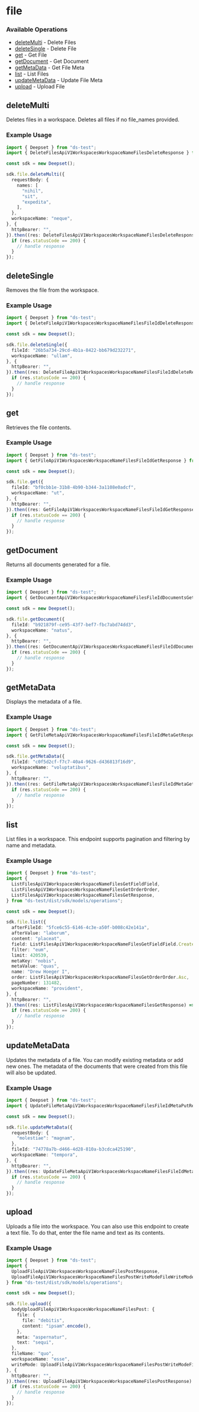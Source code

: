 # file

### Available Operations

* [deleteMulti](#deletemulti) - Delete Files
* [deleteSingle](#deletesingle) - Delete File
* [get](#get) - Get File
* [getDocument](#getdocument) - Get Document
* [getMetaData](#getmetadata) - Get File Meta
* [list](#list) - List Files
* [updateMetaData](#updatemetadata) - Update File Meta
* [upload](#upload) - Upload File

## deleteMulti

Deletes files in a workspace. Deletes all files if no file_names provided.

### Example Usage

```typescript
import { Deepset } from "ds-test";
import { DeleteFilesApiV1WorkspacesWorkspaceNameFilesDeleteResponse } from "ds-test/dist/sdk/models/operations";

const sdk = new Deepset();

sdk.file.deleteMulti({
  requestBody: {
    names: [
      "nihil",
      "sit",
      "expedita",
    ],
  },
  workspaceName: "neque",
}, {
  httpBearer: "",
}).then((res: DeleteFilesApiV1WorkspacesWorkspaceNameFilesDeleteResponse) => {
  if (res.statusCode == 200) {
    // handle response
  }
});
```

## deleteSingle

Removes the file from the workspace.

### Example Usage

```typescript
import { Deepset } from "ds-test";
import { DeleteFileApiV1WorkspacesWorkspaceNameFilesFileIdDeleteResponse } from "ds-test/dist/sdk/models/operations";

const sdk = new Deepset();

sdk.file.deleteSingle({
  fileId: "26b5a734-29cd-4b1a-8422-bb679d232271",
  workspaceName: "ullam",
}, {
  httpBearer: "",
}).then((res: DeleteFileApiV1WorkspacesWorkspaceNameFilesFileIdDeleteResponse) => {
  if (res.statusCode == 200) {
    // handle response
  }
});
```

## get

Retrieves the file contents.

### Example Usage

```typescript
import { Deepset } from "ds-test";
import { GetFileApiV1WorkspacesWorkspaceNameFilesFileIdGetResponse } from "ds-test/dist/sdk/models/operations";

const sdk = new Deepset();

sdk.file.get({
  fileId: "bf0cbb1e-31b8-4b90-b344-3a1108e0adcf",
  workspaceName: "ut",
}, {
  httpBearer: "",
}).then((res: GetFileApiV1WorkspacesWorkspaceNameFilesFileIdGetResponse) => {
  if (res.statusCode == 200) {
    // handle response
  }
});
```

## getDocument

Returns all documents generated for a file.

### Example Usage

```typescript
import { Deepset } from "ds-test";
import { GetDocumentApiV1WorkspacesWorkspaceNameFilesFileIdDocumentsGetResponse } from "ds-test/dist/sdk/models/operations";

const sdk = new Deepset();

sdk.file.getDocument({
  fileId: "b921879f-ce95-43f7-bef7-fbc7abd74dd3",
  workspaceName: "natus",
}, {
  httpBearer: "",
}).then((res: GetDocumentApiV1WorkspacesWorkspaceNameFilesFileIdDocumentsGetResponse) => {
  if (res.statusCode == 200) {
    // handle response
  }
});
```

## getMetaData

Displays the metadata of a file.

### Example Usage

```typescript
import { Deepset } from "ds-test";
import { GetFileMetaApiV1WorkspacesWorkspaceNameFilesFileIdMetaGetResponse } from "ds-test/dist/sdk/models/operations";

const sdk = new Deepset();

sdk.file.getMetaData({
  fileId: "c0f5d2cf-f7c7-40a4-9626-d436813f16d9",
  workspaceName: "voluptatibus",
}, {
  httpBearer: "",
}).then((res: GetFileMetaApiV1WorkspacesWorkspaceNameFilesFileIdMetaGetResponse) => {
  if (res.statusCode == 200) {
    // handle response
  }
});
```

## list

List files in a workspace. This endpoint supports pagination and filtering by name and metadata.

### Example Usage

```typescript
import { Deepset } from "ds-test";
import {
  ListFilesApiV1WorkspacesWorkspaceNameFilesGetFieldField,
  ListFilesApiV1WorkspacesWorkspaceNameFilesGetOrderOrder,
  ListFilesApiV1WorkspacesWorkspaceNameFilesGetResponse,
} from "ds-test/dist/sdk/models/operations";

const sdk = new Deepset();

sdk.file.list({
  afterFileId: "5fce6c55-6146-4c3e-a50f-b008c42e141a",
  afterValue: "laborum",
  content: "placeat",
  field: ListFilesApiV1WorkspacesWorkspaceNameFilesGetFieldField.CreatedAt,
  filter: "eum",
  limit: 420539,
  metaKey: "nobis",
  metaValue: "quas",
  name: "Drew Hoeger I",
  order: ListFilesApiV1WorkspacesWorkspaceNameFilesGetOrderOrder.Asc,
  pageNumber: 131482,
  workspaceName: "provident",
}, {
  httpBearer: "",
}).then((res: ListFilesApiV1WorkspacesWorkspaceNameFilesGetResponse) => {
  if (res.statusCode == 200) {
    // handle response
  }
});
```

## updateMetaData

Updates the metadata of a file. You can modify existing metadata or add new ones. The metadata of the documents that were created
from this file will also be updated.

### Example Usage

```typescript
import { Deepset } from "ds-test";
import { UpdateFileMetaApiV1WorkspacesWorkspaceNameFilesFileIdMetaPutResponse } from "ds-test/dist/sdk/models/operations";

const sdk = new Deepset();

sdk.file.updateMetaData({
  requestBody: {
    "molestiae": "magnam",
  },
  fileId: "74778a7b-d466-4d28-810a-b3cdca425190",
  workspaceName: "tempora",
}, {
  httpBearer: "",
}).then((res: UpdateFileMetaApiV1WorkspacesWorkspaceNameFilesFileIdMetaPutResponse) => {
  if (res.statusCode == 200) {
    // handle response
  }
});
```

## upload

Uploads a file into the workspace. You can also use this endpoint to create a text file. To do that, enter the file name and text as its contents.

### Example Usage

```typescript
import { Deepset } from "ds-test";
import {
  UploadFileApiV1WorkspacesWorkspaceNameFilesPostResponse,
  UploadFileApiV1WorkspacesWorkspaceNameFilesPostWriteModeFileWriteModeEnum,
} from "ds-test/dist/sdk/models/operations";

const sdk = new Deepset();

sdk.file.upload({
  bodyUploadFileApiV1WorkspacesWorkspaceNameFilesPost: {
    file: {
      file: "debitis",
      content: "ipsam".encode(),
    },
    meta: "aspernatur",
    text: "sequi",
  },
  fileName: "quo",
  workspaceName: "esse",
  writeMode: UploadFileApiV1WorkspacesWorkspaceNameFilesPostWriteModeFileWriteModeEnum.Fail,
}, {
  httpBearer: "",
}).then((res: UploadFileApiV1WorkspacesWorkspaceNameFilesPostResponse) => {
  if (res.statusCode == 200) {
    // handle response
  }
});
```
